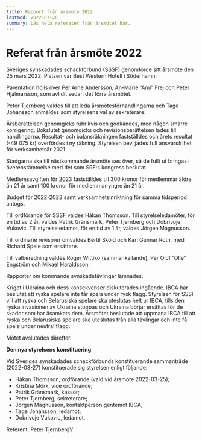 ```yaml
---
title: Rapport från årsmöte 2022
lastmod: 2022-07-20
summary: Läs hela referatet från årsmötet här.
---
```


[]()

Referat från årsmöte 2022
==========

Sveriges synskadades schackförbund (SSSF) genomförde sitt årsmöte den 25 mars 2022. Platsen var Best Western Hotell i Söderhamn.

Parentation hölls över Per Arne Andersson, An-Marie ”Ami” Frej och Peter Hjalmarsson, som avlidit sedan det förra årsmötet.

Peter Tjernberg valdes till att leda årsmötesförhandlingarna och Tage Johansson anmäldes som styrelsens val av sekreterare.

Årsberättelsen genomgicks rubrikvis och godkändes, med någon smärre korrigering. Bokslutet genomgicks och revisionsberättelsen lades till handlingarna. Resultat- och balansräkningen fastställdes och årets resultat (-49 075 kr) överfördes i ny räkning. Styrelsen beviljades full ansvarsfrihet för verksamhetsår 2021.

Stadgarna ska till nästkommande årsmöte ses över, så de fullt ut bringas i överenstämmelse med det som SRF:s kongress beslutat.

Medlemsavgiften för 2023 fastställdes till 300 kronor för medlemmar äldre än 21 år samt 100 kronor för medlemmar yngre än 21 år.

Budget för 2022-2023 samt verksamhetsinriktning för samma tidsperiod antogs.

Till ordförande för SSSF valdes Håkan Thomsson. Till styrelseledamöter, för en tid av 2 år, valdes Patrik Gränsmark, Peter Tjernberg och Dobrivoje Vukovic. Till styrelseledamot, för en tid av 1 år, valdes Jörgen Magnusson.

Till ordinarie revisorer omvaldes Bertil Sköld och Karl Gunnar Roth, med Richard Spele som ersättare.

Till valberedning valdes Roger Wittiko (sammankallande), Per Olof ”Olle” Engström och Mikael Haraldsson.

Rapporter om kommande synskadetävlingar lämnades.

Kriget i Ukraina och dess konsekvenser diskuterades ingående. IBCA har beslutat att ryska spelare inte får spela under rysk flagg. Styrelsen för SSSF vill att ryska och Belarusiska spelare ska uteslutas helt ur IBCA, tills den ryska invasionen av Ukraina stoppas och Ukraina börjar ersättas för de skador som har åsamkats dem. Årsmötet beslutade att uppmana IBCA till att ryska och Belarusiska spelare ska uteslutas från alla tävlingar och inte få spela under neutral flagg.

Mötet avslutades därefter.

**Den nya styrelsens konstituering**

Vid Sveriges synskadades schackförbunds konstituerande sammanträde (2022-03-27) konstituerade sig styrelsen enligt följande:

* Håkan Thomsson, ordförande (vald vid årsmöte 2022-03-25);
* Kristina Mörk, vice ordförande;
* Patrik Gränsmark, kassör;
* Peter Tjernberg, sekreterare;
* Jörgen Magnusson, kontaktperson gentemot IBCA;
* Tage Johansson, ledamot;
* Dobrivoje Vukovic, ledamot.

Referent: Peter TjernbergV